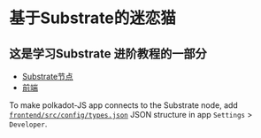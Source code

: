 # 基于Substrate的迷恋猫

## 这是学习Substrate 进阶教程的一部分

* [Substrate节点](node/README.md)
* [前端](frontend/README.md)

To make polkadot-JS app connects to the Substrate node, add 
[`frontend/src/config/types.json`](frontend/src/config/types.json)
JSON structure in app `Settings` > `Developer`.
